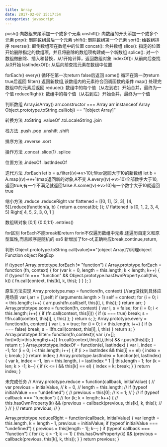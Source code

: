 ```yaml
---
title: Array
date: 2017-02-07 15:17:54
categories: javascript
---
```


push():向数组末尾添加一个或多个元素
unshift(): 向数组的开头添加一个或多个元素
pop(): 删除数组最后一个元素
shift(): 删除数组第一个元素
sort(): 给数组排序
reverse(): 颠倒数组项在数组中的位置
concat(): 合并数组
slice(): 指定的位置开始删除指定的数组项，并且将删除的数组项构建成一个新数组
splice(): 对一个数组做删除、插入和替换，从1开始计算，返回数组对象
indexOf(): 从前向后查找 从0开始
lastIndexOf(): 从后向前查找元素在数组中位置

forEach()
every() 循环在第一次return false后返回
some() 循环在第一次return true后返回
filter() 返回新数组,该数组内的元素符合回调函数的条件
map() 处理完数组中的元素后返回
reduce(): 数组中的每个值（从左到右）开始合并，最终为一个值
reduceRight(): 数组中的每个值（从右到左）开始合并，最终为一个值

判断数组
Array.isArray()
arr.constructor === Array
arr instanceof Array
Object.prototype.toString.call(obj) == "[object Array]”

转换方法
.toString
.valueOf
.toLocaleString
.join

栈方法
.push
.pop
.unshift
.shift

排序方法
.reverse
.sort

操作方法
.concat
.slice(1) 
.splice

位置方法
.indexOf
.lastIndexOf

迭代方法
.forEach
let b = a.filter((v)=>v>10);filter返回大于10的新数组
let b = A.map((v)=>v+1)map返回新的对象,A不变
A.every((v)=>v>10)全部数字大于10,返回true,有一个不满足就返回false
A.some((v)=>v>10)有一个数字大于10就返回true

缩小方法
.reduce
.reduceRight
var flattened = [[0, 1], [2, 3], [4, 5]].reduce(function(a, b) {
    return a.concat(b);
});
// flattened is [0, 1, 2, 3, 4, 5]   Right[ 4, 5, 2, 3, 0, 1 ]

数组转对象 [0,1] {0:0,1:1}
.entries()

for区别
forEach不能break和return
forin不仅遍历数组中元素,还遍历自定义和原型属性,而且顺序是随机的
es6 新增加了for-of,正确响应break,continue,return,

判断
Object.prototype.toString.call(value)=="[object Array]”//同理object Function    object RegExp

if (typeof Array.prototype.forEach != "function") {
  Array.prototype.forEach = function (fn, context) {
    for (var k = 0, length = this.length; k < length; k++) {
      if (typeof fn === "function" && Object.prototype.hasOwnProperty.call(this, k)) {
        fn.call(context, this[k], k, this);
      }
    }
  };
}

原生方法实现
Array.prototype.map = function(fn, context) {//arg没找到具体应用场景
    var i,arr = [],self;
    if (arguments.length > 1) self = context;
        for (i = 0; i < this.length; i++) {
            arr.push(fn.call(self, this[i], i, this));
        }
    return arr;
}
Array.prototype.some = function(fn, context) {
    var i, s = false;
    for (i = 0; i < this.length; i++) {
        if (fn.call(context, this[i])) {
            if (s === true) break;
            s = !!fn.call(context, this[i], i, this)
        };
    }
    return s;
};
Array.prototype.every = function(fn, context) {
    var i, s = true;
    for (i = 0; i < this.length; i++) {
        if (s === false) break;
        s = !!fn.call(context, this[i], i, this)
    }
    return s;
}
Array.prototype.filter= function(fn,context){
    var i,r=[];
    for(i=0;i<this.length;i++){
        fn.call(context,this[i],i,this) && r.push(this[i]);
    }
    return r;
}
Array.prototype.indexOf = function(el, lastIndex) {
    var i, index = -1;
    for (i = 0; i < this.length; i++) {
        if (i >= lastIndex && this[i] == el) {
            index = i;
            break;
        }
    }
    return index;
}
Array.prototype.lastIndex = function(el, lastIndex) {
    var k, index = -1,
        len = this.length,
        i = lastIndex * 1 || this.length - 1;
    for (k = len; k > -1; k--) {
        if (k <= i && this[k] == el) {
            index = k;
            break;
        }
    }
    return index;
}

未完成任务
// Array.prototype.reduce = function(callback, initialValue) {
//     var previous = initialValue,
//         k = 0,
//         length = this.length;
//     if (typeof initialValue === "undefined") {
//         previous = this[0];
//         k = 1;
//     }
//     if (typeof callback === "function") {
//         for (k; k < length; k++) {
//             this.hasOwnProperty(k) && (previous = callback(previous, this[k], k, this));
//         }
//     }
//     return previous;
// }

Array.prototype.reduceRight = function(callback, initialValue) {
    var length = this.length,
        k = length - 1,
        previous = initialValue;
    if (typeof initialValue === "undefined") {
        previous = this[length - 1];
        k--;
    }
    if (typeof callback === "function") {
        for (k; k > -1; k -= 1) {
            this.hasOwnProperty(k) && (previous = callback(previous, this[k], k, this));
        }
    }
    return previous;
}